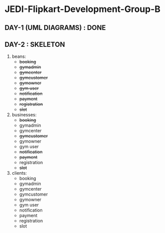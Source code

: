 # JEDI-Flipkart-Development-Group-B

## DAY-1 (UML DIAGRAMS) : DONE

## DAY-2 : SKELETON
1. beans:
    - ~~booking~~
    - ~~gymadmin~~
    - ~~gymcenter~~
    - ~~gymcustomer~~
    - ~~gymowner~~
    - ~~gym user~~
    - ~~notification~~
    - ~~payment~~
    - ~~registration~~
    - ~~slot~~
2. businesses:
    - ~~booking~~
    - gymadmin
    - gymcenter
    - ~~gymcustomer~~
    - gymowner
    - gym user
    - ~~notification~~
    - ~~payment~~
    - registration
    - ~~slot~~
3. clients:
    - booking
    - gymadmin
    - gymcenter
    - gymcustomer
    - gymowner
    - gym user
    - notification
    - payment
    - registration
    - slot